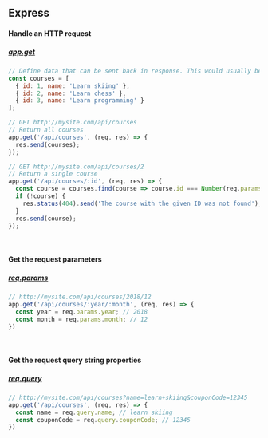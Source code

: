 ## Express

#### Handle an HTTP request
##### [app.get](https://expressjs.com/en/api.html#req.query)
```js
// Define data that can be sent back in response. This would usually be stored in a database.
const courses = [
  { id: 1, name: 'Learn skiing' },
  { id: 2, name: 'Learn chess' },
  { id: 3, name: 'Learn programming' }
];

// GET http://mysite.com/api/courses
// Return all courses
app.get('/api/courses', (req, res) => {
  res.send(courses);
});

// GET http://mysite.com/api/courses/2
// Return a single course
app.get('/api/courses/:id', (req, res) => {
  const course = courses.find(course => course.id === Number(req.params.id));
  if (!course) {
    res.status(404).send('The course with the given ID was not found');
  }
  res.send(course);
});
```

<br>

#### Get the request parameters
##### [req.params](https://expressjs.com/en/api.html#req.params)
```js
// http://mysite.com/api/courses/2018/12
app.get('/api/courses/:year/:month', (req, res) => {
  const year = req.params.year; // 2018
  const month = req.params.month; // 12
})
```

<br>

#### Get the request query string properties
##### [req.query](https://expressjs.com/en/api.html#req.query)
```js
// http://mysite.com/api/courses?name=learn+skiing&couponCode=12345
app.get('/api/courses', (req, res) => {
  const name = req.query.name; // learn skiing
  const couponCode = req.query.couponCode; // 12345
})
```

<br>
